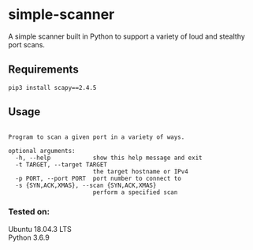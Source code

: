 # simple-scanner
A simple scanner built in Python to support a variety of loud and stealthy port scans.

## Requirements
``
pip3 install scapy==2.4.5
``

## Usage
```usage: scanner.py [-h] -t TARGET -p PORT -s {SYN,ACK,XMAS}

Program to scan a given port in a variety of ways.

optional arguments:
  -h, --help            show this help message and exit
  -t TARGET, --target TARGET
                        the target hostname or IPv4
  -p PORT, --port PORT  port number to connect to
  -s {SYN,ACK,XMAS}, --scan {SYN,ACK,XMAS}
                        perform a specified scan
```

### Tested on:
Ubuntu 18.04.3 LTS  
Python 3.6.9
